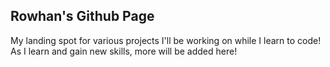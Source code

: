 <h2> Rowhan's Github Page </h2>

My landing spot for various projects I'll be working on while I learn to code!
As I learn and gain new skills, more will be added here!

